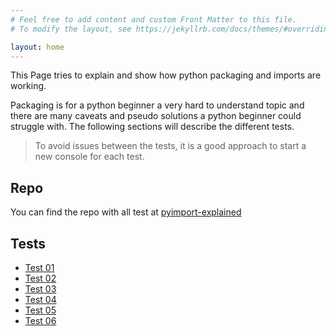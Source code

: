 ```yaml
---
# Feel free to add content and custom Front Matter to this file.
# To modify the layout, see https://jekyllrb.com/docs/themes/#overriding-theme-defaults

layout: home
---
```


This Page tries to explain and show how python packaging and imports are working.

Packaging is for a python beginner a very hard to understand topic and there are many caveats and pseudo solutions a python beginner could struggle with.
The following sections will describe the different tests.

> To avoid issues between the tests, it is a good approach to start a new console for each test.

## Repo

You can find the repo with all test at [pyimport-explained](https://github.com/MaKaNu/pyimport-explained)

## Tests

- [Test 01](https://makanu.github.io/pyimport-explained/test01)
- [Test 02](https://makanu.github.io/pyimport-explained/test02)
- [Test 03](https://makanu.github.io/pyimport-explained/test03)
- [Test 04](https://makanu.github.io/pyimport-explained/test04)
- [Test 05](https://makanu.github.io/pyimport-explained/test05)
- [Test 06](https://makanu.github.io/pyimport-explained/test06)

